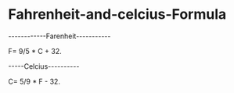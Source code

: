 # Fahrenheit-and-celcius-Formula

------------Farenheit-----------

F= 9/5 * C + 32.



-----Celcius----------

C= 5/9 * F - 32.
